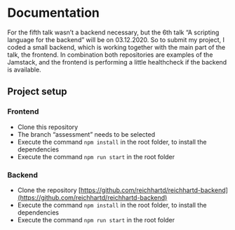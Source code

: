 # Documentation

For the fifth talk wasn’t a backend necessary, but the 6th talk “A scripting language for the backend” will be on 03.12.2020. So to submit my project, I coded a small backend, which is working together with the main part of the talk, the frontend.
In combination both repositories are examples of the Jamstack, and the frontend is performing a little healthcheck if the backend is available.

## Project setup

### Frontend

-   Clone this repository
-   The branch “assessment” needs to be selected
-   Execute the command `npm install` in the root folder, to install the dependencies
-   Execute the command `npm run start` in the root folder

### Backend

-   Clone the repository [https://github.com/reichhartd/reichhartd-backend](https://github.com/reichhartd/reichhartd-backend)
-   Execute the command `npm install` in the root folder, to install the dependencies
-   Execute the command `npm run start` in the root folder
